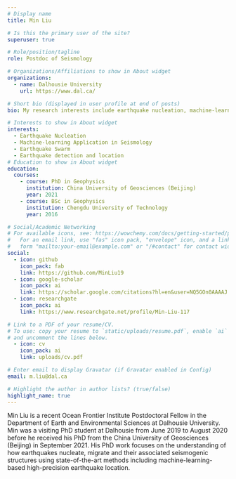 ```yaml
---
# Display name
title: Min Liu

# Is this the primary user of the site?
superuser: true

# Role/position/tagline
role: Postdoc of Seismology

# Organizations/Affiliations to show in About widget
organizations:
  - name: Dalhousie University
    url: https://www.dal.ca/

# Short bio (displayed in user profile at end of posts)
bio: My research interests include earthquake nucleation, machine-learning application in seismology, earthquake swarm.

# Interests to show in About widget
interests:
  - Earthquake Nucleation
  - Machine-learning Application in Seismology
  - Earthquake Swarm
  - Earthquake detection and location
# Education to show in About widget
education:
  courses:
    - course: PhD in Geophysics
      institution: China University of Geosciences (Beijing)
      year: 2021
    - course: BSc in Geophysics
      institution: Chengdu University of Technology
      year: 2016

# Social/Academic Networking
# For available icons, see: https://wowchemy.com/docs/getting-started/page-builder/#icons
#   For an email link, use "fas" icon pack, "envelope" icon, and a link in the
#   form "mailto:your-email@example.com" or "/#contact" for contact widget.
social:
  - icon: github
    icon_pack: fab
    link: https://github.com/MinLiu19
  - icon: google-scholar
    icon_pack: ai
    link: https://scholar.google.com/citations?hl=en&user=NQ5GOn0AAAAJ
  - icon: researchgate
    icon_pack: ai
    link: https://www.researchgate.net/profile/Min-Liu-117

# Link to a PDF of your resume/CV.
# To use: copy your resume to `static/uploads/resume.pdf`, enable `ai` icons in `params.toml`,
# and uncomment the lines below.
  - icon: cv
    icon_pack: ai
    link: uploads/cv.pdf

# Enter email to display Gravatar (if Gravatar enabled in Config)
email: m.liu@dal.ca

# Highlight the author in author lists? (true/false)
highlight_name: true
---
```



Min Liu is a recent Ocean Frontier Institute Postdoctoral Fellow in the Department of Earth and Environmental Sciences at Dalhousie University. Min was a visiting PhD student at Dalhousie from June 2019 to August 2020 before he received his PhD from the China University of Geosciences (Beijing) in September 2021. His PhD work focuses on the understanding of how earthquakes nucleate, migrate and their associated seismogenic structures using state-of-the-art methods including machine-learning-based high-precision earthquake location.

